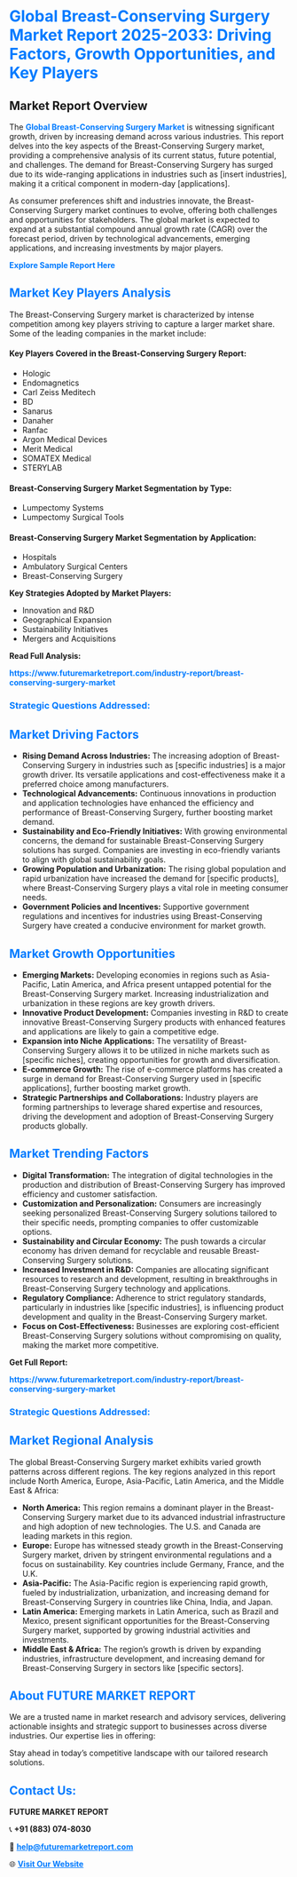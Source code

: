 <h1 style="color: #007BFF;">Global Breast-Conserving Surgery Market Report 2025-2033: Driving Factors, Growth Opportunities, and Key Players</h1>

<section id="overview">
<h2>Market Report Overview</h2>
<p>The <a href="https://www.futuremarketreport.com/industry-report/breast-conserving-surgery-market" style="color: #007BFF; text-decoration: none;"><strong>Global Breast-Conserving Surgery Market</strong></a> is witnessing significant growth, driven by increasing demand across various industries. This report delves into the key aspects of the Breast-Conserving Surgery market, providing a comprehensive analysis of its current status, future potential, and challenges. The demand for Breast-Conserving Surgery has surged due to its wide-ranging applications in industries such as [insert industries], making it a critical component in modern-day [applications].</p>
<p>As consumer preferences shift and industries innovate, the Breast-Conserving Surgery market continues to evolve, offering both challenges and opportunities for stakeholders. The global market is expected to expand at a substantial compound annual growth rate (CAGR) over the forecast period, driven by technological advancements, emerging applications, and increasing investments by major players.</p>
</section>

<section id="overview">
<p><a href="https://www.futuremarketreport.com/request-sample/reportId=122869" style="color: #007BFF; text-decoration: none;"><strong>Explore Sample Report Here</strong></a></p>
</section>

<section id="key-players">
<h2 style="color: #007BFF;">Market Key Players Analysis</h2>
<p>The Breast-Conserving Surgery market is characterized by intense competition among key players striving to capture a larger market share. Some of the leading companies in the market include:</p>
<h4>Key Players Covered in the Breast-Conserving Surgery Report:</h4>
<ul><li>Hologic</li><li>Endomagnetics</li><li>Carl Zeiss Meditech</li><li>BD</li><li>Sanarus</li><li>Danaher</li><li>Ranfac</li><li>Argon Medical Devices</li><li>Merit Medical</li><li>SOMATEX Medical</li><li>STERYLAB</li></ul>
<h4>Breast-Conserving Surgery Market Segmentation by Type:</h4>
<ul><li>Lumpectomy Systems</li><li>Lumpectomy Surgical Tools</li></ul>

<h4>Breast-Conserving Surgery Market Segmentation by Application:</h4>
<ul><li>Hospitals</li><li>Ambulatory Surgical Centers</li><li>Breast-Conserving Surgery</li></ul>
<p><strong>Key Strategies Adopted by Market Players:</strong></p>
<ul>
<li>Innovation and R&D</li>
<li>Geographical Expansion</li>
<li>Sustainability Initiatives</li>
<li>Mergers and Acquisitions</li>
</ul>
</section>

<section>
<p><strong>Read Full Analysis: </strong></p><a href="https://www.futuremarketreport.com/industry-report/breast-conserving-surgery-market" style="color: #007BFF; text-decoration: none;"><strong>https://www.futuremarketreport.com/industry-report/breast-conserving-surgery-market</strong></a>
<h3 style="color: #007BFF;">Strategic Questions Addressed:</h3>
</section>

<section id="driving-factors">
<h2 style="color: #007BFF;">Market Driving Factors</h2>
<ul>
<li><strong>Rising Demand Across Industries:</strong> The increasing adoption of Breast-Conserving Surgery in industries such as [specific industries] is a major growth driver. Its versatile applications and cost-effectiveness make it a preferred choice among manufacturers.</li>
<li><strong>Technological Advancements:</strong> Continuous innovations in production and application technologies have enhanced the efficiency and performance of Breast-Conserving Surgery, further boosting market demand.</li>
<li><strong>Sustainability and Eco-Friendly Initiatives:</strong> With growing environmental concerns, the demand for sustainable Breast-Conserving Surgery solutions has surged. Companies are investing in eco-friendly variants to align with global sustainability goals.</li>
<li><strong>Growing Population and Urbanization:</strong> The rising global population and rapid urbanization have increased the demand for [specific products], where Breast-Conserving Surgery plays a vital role in meeting consumer needs.</li>
<li><strong>Government Policies and Incentives:</strong> Supportive government regulations and incentives for industries using Breast-Conserving Surgery have created a conducive environment for market growth.</li>
</ul>
</section>

<section id="growth-opportunities">
<h2 style="color: #007BFF;">Market Growth Opportunities</h2>
<ul>
<li><strong>Emerging Markets:</strong> Developing economies in regions such as Asia-Pacific, Latin America, and Africa present untapped potential for the Breast-Conserving Surgery market. Increasing industrialization and urbanization in these regions are key growth drivers.</li>
<li><strong>Innovative Product Development:</strong> Companies investing in R&D to create innovative Breast-Conserving Surgery products with enhanced features and applications are likely to gain a competitive edge.</li>
<li><strong>Expansion into Niche Applications:</strong> The versatility of Breast-Conserving Surgery allows it to be utilized in niche markets such as [specific niches], creating opportunities for growth and diversification.</li>
<li><strong>E-commerce Growth:</strong> The rise of e-commerce platforms has created a surge in demand for Breast-Conserving Surgery used in [specific applications], further boosting market growth.</li>
<li><strong>Strategic Partnerships and Collaborations:</strong> Industry players are forming partnerships to leverage shared expertise and resources, driving the development and adoption of Breast-Conserving Surgery products globally.</li>
</ul>
</section>

<section id="trending-factors">
<h2 style="color: #007BFF;">Market Trending Factors</h2>
<ul>
<li><strong>Digital Transformation:</strong> The integration of digital technologies in the production and distribution of Breast-Conserving Surgery has improved efficiency and customer satisfaction.</li>
<li><strong>Customization and Personalization:</strong> Consumers are increasingly seeking personalized Breast-Conserving Surgery solutions tailored to their specific needs, prompting companies to offer customizable options.</li>
<li><strong>Sustainability and Circular Economy:</strong> The push towards a circular economy has driven demand for recyclable and reusable Breast-Conserving Surgery solutions.</li>
<li><strong>Increased Investment in R&D:</strong> Companies are allocating significant resources to research and development, resulting in breakthroughs in Breast-Conserving Surgery technology and applications.</li>
<li><strong>Regulatory Compliance:</strong> Adherence to strict regulatory standards, particularly in industries like [specific industries], is influencing product development and quality in the Breast-Conserving Surgery market.</li>
<li><strong>Focus on Cost-Effectiveness:</strong> Businesses are exploring cost-efficient Breast-Conserving Surgery solutions without compromising on quality, making the market more competitive.</li>
</ul>
</section>

<section>
<p><strong>Get Full Report: </strong></p><a href="https://www.futuremarketreport.com/industry-report/breast-conserving-surgery-market" style="color: #007BFF; text-decoration: none;"><strong>https://www.futuremarketreport.com/industry-report/breast-conserving-surgery-market</strong></a>
<h3 style="color: #007BFF;">Strategic Questions Addressed:</h3>
</section>


<section id="regional-analysis">
<h2 style="color: #007BFF;">Market Regional Analysis</h2>
<p>The global Breast-Conserving Surgery market exhibits varied growth patterns across different regions. The key regions analyzed in this report include North America, Europe, Asia-Pacific, Latin America, and the Middle East & Africa:</p>
<ul>
<li><strong>North America:</strong> This region remains a dominant player in the Breast-Conserving Surgery market due to its advanced industrial infrastructure and high adoption of new technologies. The U.S. and Canada are leading markets in this region.</li>
<li><strong>Europe:</strong> Europe has witnessed steady growth in the Breast-Conserving Surgery market, driven by stringent environmental regulations and a focus on sustainability. Key countries include Germany, France, and the U.K.</li>
<li><strong>Asia-Pacific:</strong> The Asia-Pacific region is experiencing rapid growth, fueled by industrialization, urbanization, and increasing demand for Breast-Conserving Surgery in countries like China, India, and Japan.</li>
<li><strong>Latin America:</strong> Emerging markets in Latin America, such as Brazil and Mexico, present significant opportunities for the Breast-Conserving Surgery market, supported by growing industrial activities and investments.</li>
<li><strong>Middle East & Africa:</strong> The region’s growth is driven by expanding industries, infrastructure development, and increasing demand for Breast-Conserving Surgery in sectors like [specific sectors].</li>
</ul>
</section>

<footer>
<h2 style="color: #007BFF;">About FUTURE MARKET REPORT</h2>
<p>We are a trusted name in market research and advisory services, delivering actionable insights and strategic support to businesses across diverse industries. Our expertise lies in offering:</p>

<p>Stay ahead in today’s competitive landscape with our tailored research solutions.</p>

<h2 style="color: #007BFF;">Contact Us:</h2>
<p><strong>FUTURE MARKET REPORT</strong></p>
<p>📞 <strong>+91 (883) 074-8030</strong></p>
<p>📧 <strong><a href="mailto:help@futuremarketreport.com" style="color: #007BFF;">help@futuremarketreport.com</a></strong></p>
<p>🌐 <strong><a href="https://www.futuremarketreport.com/" style="color: #007BFF;">Visit Our Website</a></strong></p>
</footer>
